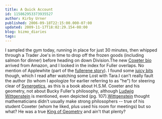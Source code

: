 ```yaml
---
title: A Quick Account
id: 115862953373935527
author: Kirby Urner
published: 2006-09-18T22:15:00.000-07:00
updated: 2009-11-17T18:02:29.154-08:00
blog: bizmo_diaries
tags: 
---
```


I sampled the gym today, running in place for just 30 minutes, then whipped through a Trader Joe's in time to drop off the frozen goods (including salmon for dinner) before heading on down Division.The new [Coxeter bio](http://mathforum.org/kb/message.jspa?messageID=4923445&tstart=0) arrived from Amazon, and I looked in the index for Fuller overlaps. No mention of Applewhite (part of the [fullerene story](http://www.4dsolutions.net/synergetica/eja1.html)). I found some [juicy bits](http://listserv.acsu.buffalo.edu/cgi-bin/wa?A2=ind0610&L=GEODESIC&P=R2802&amp;D=0&I=-3&T=0) though, which I read after watching some Lost with Tara.I can't really fault the author (to whom I apologize for earlier referring to as "he") for steering clear of [Synergetics](http://www.grunch.net/synergetics/), as this is a book about H.S.M. Coxeter and his geometry, not about Bucky Fuller's philosophy, although [Ludwig Wittgenstein](http://worldgame.blogspot.com/2006/12/mingling-traditions.html) is mentioned, even depicted (pg. 107).[Wittgenstein](http://worldgame.blogspot.com/2006/04/another-wittgenstein-essay.html) thought mathematicians didn't usually make strong philosophers -- true of his student Coxeter (whom he liked, plus used his room for meetings) but so what? He was a true [King of Geometry](http://www.amazon.com/King-Infinite-Space-Coxeter-Geometry/dp/0802714994/) and ain't that plenty?